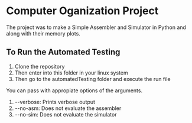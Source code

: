 # Computer Oganization Project

The project was to make a Simple Assembler and Simulator in Python 
and along with their memory plots.

## To Run the Automated Testing 

1. Clone the repository
2. Then enter into this folder in your linux system 
3. Then go to the automatedTesting folder and execute the run file

You can pass with appropiate options of the arguments.
1. --verbose: Prints verbose output
2. --no-asm: Does not evaluate the assembler
3. --no-sim: Does not evaluate the simulator

<!--Plot graphs are created upon execution of simulator-->
